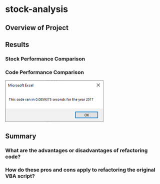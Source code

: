 # stock-analysis
## Overview of Project
## Results
### Stock Performance Comparison
### Code Performance Comparison

![image](.\Resources\VBA_Challenge_2017.png)
## Summary
### What are the advantages or disadvantages of refactoring code?
### How do these pros and cons apply to refactoring the original VBA script?